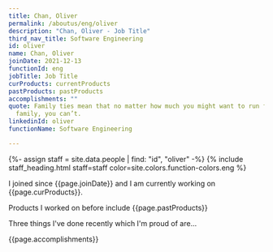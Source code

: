 ```yaml
---
title: Chan, Oliver
permalink: /aboutus/eng/oliver
description: "Chan, Oliver - Job Title"
third_nav_title: Software Engineering
id: oliver
name: Chan, Oliver
joinDate: 2021-12-13
functionId: eng
jobTitle: Job Title
curProducts: currentProducts
pastProducts: pastProducts
accomplishments: ""
quote: Family ties mean that no matter how much you might want to run from your
  family, you can’t.
linkedinId: oliver
functionName: Software Engineering

---
```


{%- assign staff = site.data.people | find: "id", "oliver" -%}
{% include staff_heading.html staff=staff color=site.colors.function-colors.eng %}

<p>I joined since {{page.joinDate}} and I am currently working on {{page.curProducts}}.</p>

<p>Products I worked on before include {{page.pastProducts}}</p>

<p>Three things I've done recently which I'm proud of are...</p>
{{page.accomplishments}}
